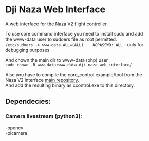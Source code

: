 # Dji Naza Web Interface
A web interface for the Naza V2 flight controller. <br>

To use core command interface you need to install sudo and add <br>
the www-data user to sudoers file as root permitted. <br>
`/etc/sudoers -> www-data ALL=(ALL)    NOPASSWD: ALL` - only for debugging purposes <br>

And chown the main dir to www-data (php) user <br>
`sudo chown -R www-data:www-data dji_naza_web_interface/` <br>

Also you have to compile the core_control example/tool from the <br>
Naza V2 interface [main repository](https://github.com/MrGrimod/dji_naza_interface_c-). <br>
And add the resulting binary as ccontrol.exe to this directory.

## Dependecies:
### Camera livestream (python3): <br>
-opencv <br>
-picamera
